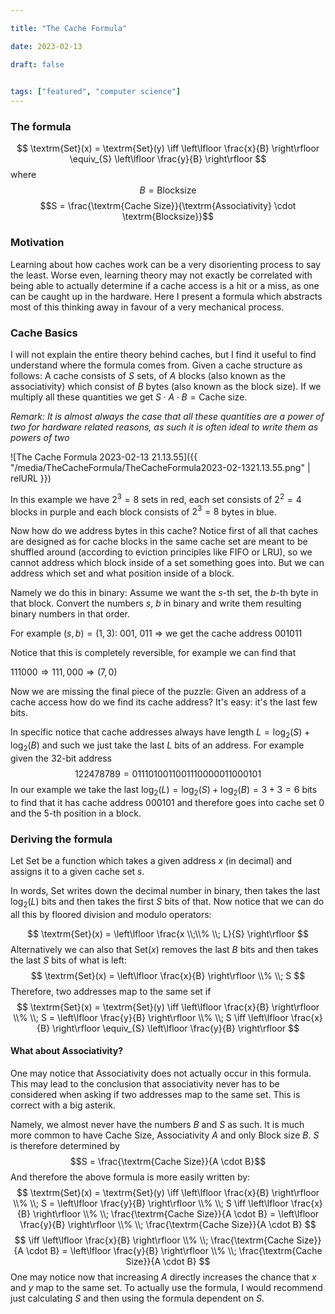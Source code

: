 ```yaml
---

title: "The Cache Formula"

date: 2023-02-13

draft: false

  
tags: ["featured", "computer science"]
---
```

### The formula
$$
\textrm{Set}(x) = \textrm{Set}(y)
\iff
\left\lfloor \frac{x}{B} \right\rfloor \equiv_{S} \left\lfloor \frac{y}{B} \right\rfloor
$$
where
$$B = \textrm{Blocksize}$$
$$S = \frac{\textrm{Cache Size}}{\textrm{Associativity} \cdot \textrm{Blocksize}}$$


### Motivation
Learning about how caches work can be a very disorienting process to say the least. Worse even, learning theory may not exactly be correlated with being able to actually determine if a cache access is a hit or a miss, as one can be caught up in the hardware. Here I present a formula which abstracts most of this thinking away in favour of a very mechanical process.


### Cache Basics
I will not explain the entire theory behind caches, but I find it useful to find understand where the formula comes from. Given a cache structure as follows: A cache consists of $S$ sets, of $A$ blocks (also known as the associativity) which consist of $B$ bytes (also known as the block size).
If we multiply all these quantities we get $S \cdot A \cdot B = \textrm{Cache size}$.

*Remark: It is almost always the case that all these quantities are a power of two for hardware related reasons, as such it is often ideal to write them as powers of two*


![The Cache Formula 2023-02-13 21.13.55]({{ "/media/TheCacheFormula/TheCacheFormula2023-02-1321.13.55.png" | relURL }})


In this example we have $2^3 = 8$ sets in red, each set consists of $2^2 = 4$ blocks in purple and each block consists of $2^3 = 8$ bytes in blue.

Now how do we address bytes in this cache? Notice first of all that caches are designed as for cache blocks in the same cache set are meant to be shuffled around (according to eviction principles like FIFO or LRU), so we cannot address which block inside of a set something goes into. 
But we can address which set and what position inside of a block.

Namely we do this in binary:
Assume we want the $s$-th set, the $b$-th byte in that block.
Convert the numbers $s$, $b$ in binary and write them resulting binary numbers in that order.

For example $(s, b) = (1, 3)$:
$001$, $011$ $\Rightarrow$ we get the cache address $001011$

Notice that this is completely reversible, for example we can find that

$111000 \Rightarrow 111, 000 \Rightarrow (7,0)$

Now we are missing the final piece of the puzzle: Given an address of a cache access how do we find its cache address? It's easy: it's the last few bits.

In specific notice that cache addresses always have length $L = \log_2(S) + \log_2(B)$ and such we just take the last $L$ bits of an address.
For example given the 32-bit address
$$122478789 = 0111 0100 1100 1110 0000 1100 0101$$
In our example we take the last $\log_2(L) = \log_2(S) + \log_2(B) = 3 + 3 = 6$ bits to find that it has cache address $000101$ and therefore goes into cache set $0$ and the $5$-th position in a block.

### Deriving the formula
Let $\textrm{Set}$ be a function which takes a given address $x$ (in decimal) and assigns it to a given cache set $s$.

In words, $\textrm{Set}$ writes down the decimal number in binary, then takes the last $\log_2(L)$ bits and then takes the first $S$ bits of that. Now notice that we can do all this by floored division and modulo operators:

$$
\textrm{Set}(x) = \left\lfloor \frac{x \\;\\% \\; L}{S} \right\rfloor
$$
Alternatively we can also that $\textrm{Set}(x)$ removes the last $B$ bits and then takes the last $S$ bits of what is left:
$$
\textrm{Set}(x) = \left\lfloor \frac{x}{B} \right\rfloor \\% \\; S
$$
Therefore, two addresses map to the same set if
$$
\textrm{Set}(x) = \textrm{Set}(y)
\iff
\left\lfloor \frac{x}{B} \right\rfloor \\% \\; S = \left\lfloor \frac{y}{B} \right\rfloor \\% \\; S
\iff
\left\lfloor \frac{x}{B} \right\rfloor \equiv_{S} \left\lfloor \frac{y}{B} \right\rfloor
$$

#### What about Associativity?
One may notice that Associativity does not actually occur in this formula. This may lead to the conclusion that associativity never has to be considered when asking if two addresses map to the same set. This is correct with a big asterik.

Namely, we almost never have the numbers $B$ and $S$ as such. It is much more common to have Cache Size, Associativity $A$ and only Block size $B$. $S$ is therefore determined by
$$S = \frac{\textrm{Cache Size}}{A \cdot B}$$
And therefore the above formula is more easily written by:
$$
\textrm{Set}(x) = \textrm{Set}(y) 
\iff
\left\lfloor \frac{x}{B} \right\rfloor \\% \\; S = \left\lfloor \frac{y}{B} \right\rfloor \\% \\; S
\iff
\left\lfloor \frac{x}{B} \right\rfloor \\% \\; \frac{\textrm{Cache Size}}{A \cdot B} = \left\lfloor \frac{y}{B} \right\rfloor \\% \\; \frac{\textrm{Cache Size}}{A \cdot B}
$$
$$
\iff
\left\lfloor \frac{x}{B} \right\rfloor \\% \\; \frac{\textrm{Cache Size}}{A \cdot B} = \left\lfloor \frac{y}{B} \right\rfloor \\% \\; \frac{\textrm{Cache Size}}{A \cdot B}
$$
One may notice now that increasing $A$ directly increases the chance that $x$ and $y$ map to the same set. To actually use the formula, I would recommend just calculating $S$ and then using the formula dependent on $S$.
